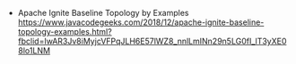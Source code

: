 * Apache Ignite Baseline Topology by Examples</br>
https://www.javacodegeeks.com/2018/12/apache-ignite-baseline-topology-examples.html?fbclid=IwAR3Jv8iMyjcVFPqJLH6E57lWZ8_nnlLmINn29n5LG0fI_lT3yXE08lo1LNM</br>
